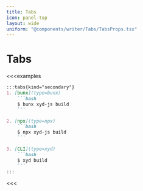 ```yaml
---
title: Tabs
icon: panel-top
layout: wide
uniform: "@components/writer/Tabs/TabsProps.tsx"
---
```


# Tabs 

<<<examples
```md
:::tabs{kind="secondary"}
1. [bunx](type=bunx)
    ```bash
    $ bunx xyd-js build
    ```

2. [npx](type=npx)
    ```bash
    $ npx xyd-js build
    ```

3. [CLI](type=xyd)
    ```bash
    $ xyd build
    ```
:::
```
<<<